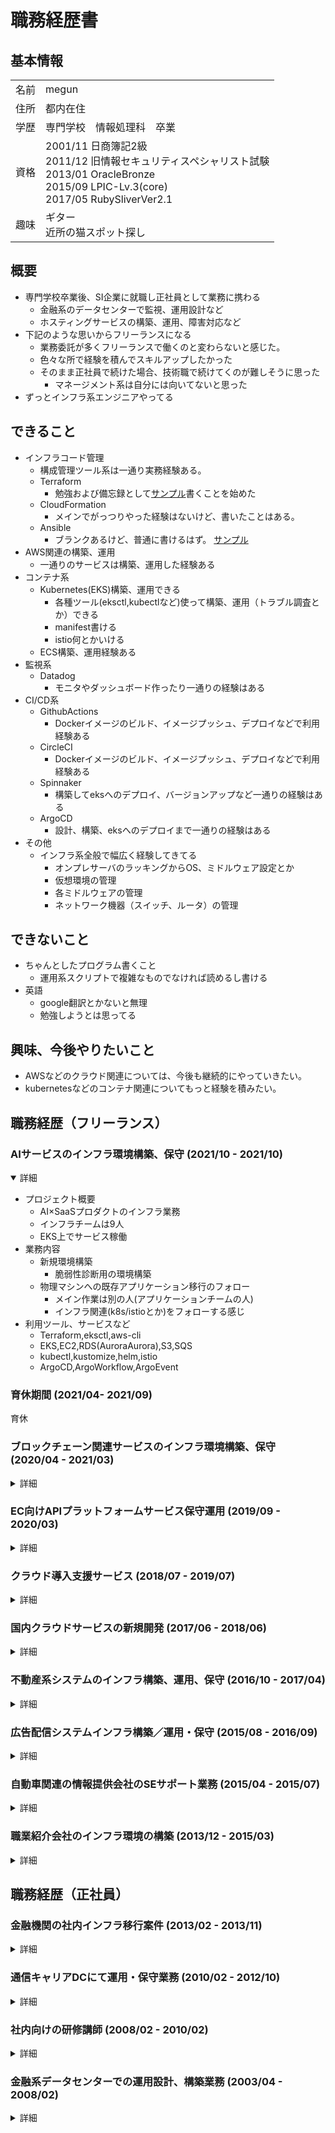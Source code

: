 # 職務経歴書

## 基本情報

| | |
|---|---|
|名前|megun|
|住所|都内在住|
|学歴|専門学校　情報処理科　卒業|
|資格|2001/11 日商簿記2級<br>2011/12 旧情報セキュリティスペシャリスト試験<br>2013/01 OracleBronze<br>2015/09 LPIC-Lv.3(core)<br>2017/05 RubySliverVer2.1|
|趣味|ギター<br>近所の猫スポット探し|

## 概要
- 専門学校卒業後、SI企業に就職し正社員として業務に携わる
  - 金融系のデータセンターで監視、運用設計など
  - ホスティングサービスの構築、運用、障害対応など
- 下記のような思いからフリーランスになる
  - 業務委託が多くフリーランスで働くのと変わらないと感じた。
  - 色々な所で経験を積んでスキルアップしたかった
  - そのまま正社員で続けた場合、技術職で続けてくのが難しそうに思った
    - マネージメント系は自分には向いてないと思った
- ずっとインフラ系エンジニアやってる

## できること
- インフラコード管理
  - 構成管理ツール系は一通り実務経験ある。
  - Terraform
    - 勉強および備忘録として[サンプル](https://github.com/megun/terraform-samples)書くことを始めた
  - CloudFormation
    - メインでがっつりやった経験はないけど、書いたことはある。
  - Ansible
    - ブランクあるけど、普通に書けるはず。 [サンプル](https://github.com/megun/ansible-samples)
- AWS関連の構築、運用
  - 一通りのサービスは構築、運用した経験ある
- コンテナ系
  - Kubernetes(EKS)構築、運用できる
    - 各種ツール(eksctl,kubectlなど)使って構築、運用（トラブル調査とか）できる
    - manifest書ける
    - istio何とかいける
  - ECS構築、運用経験ある
- 監視系
  - Datadog
    - モニタやダッシュボード作ったり一通りの経験はある
- CI/CD系
  - GithubActions
    - Dockerイメージのビルド、イメージプッシュ、デプロイなどで利用経験ある
  - CircleCI
    - Dockerイメージのビルド、イメージプッシュ、デプロイなどで利用経験ある
  - Spinnaker
    - 構築してeksへのデプロイ、バージョンアップなど一通りの経験はある
  - ArgoCD
    - 設計、構築、eksへのデプロイまで一通りの経験はある
- その他
  - インフラ系全般で幅広く経験してきてる
    - オンプレサーバのラッキングからOS、ミドルウェア設定とか
    - 仮想環境の管理
    - 各ミドルウェアの管理
    - ネットワーク機器（スイッチ、ルータ）の管理

## できないこと
- ちゃんとしたプログラム書くこと
  - 運用系スクリプトで複雑なものでなければ読めるし書ける
- 英語
  - google翻訳とかないと無理
  - 勉強しようとは思ってる

## 興味、今後やりたいこと
- AWSなどのクラウド関連については、今後も継続的にやっていきたい。
- kubernetesなどのコンテナ関連についてもっと経験を積みたい。

<div style="page-break-before:always"></div>

## 職務経歴（フリーランス）

### AIサービスのインフラ環境構築、保守 (2021/10 - 2021/10)
<details open>
<summary>詳細</summary>

<div>

- プロジェクト概要
  - AI×SaaSプロダクトのインフラ業務
  - インフラチームは9人
  - EKS上でサービス稼働
- 業務内容
  - 新規環境構築
    - 脆弱性診断用の環境構築
  - 物理マシンへの既存アプリケーション移行のフォロー
    - メイン作業は別の人(アプリケーションチームの人)
    - インフラ関連(k8s/istioとか)をフォローする感じ
- 利用ツール、サービスなど
  - Terraform,eksctl,aws-cli
  - EKS,EC2,RDS(AuroraAurora),S3,SQS
  - kubectl,kustomize,helm,istio
  - ArgoCD,ArgoWorkflow,ArgoEvent

</div>
</details>


### 育休期間 (2021/04- 2021/09)

育休

### ブロックチェーン関連サービスのインフラ環境構築、保守 (2020/04 - 2021/03)
<details close>
<summary>詳細</summary>

<div>

- プロジェクト概要
  - 決済プラットフォームサービスのインフラ構築保守全般を担当
  - インフラ専任は一人
  - EKS上で各種マイクロサービス起動、Istioでサービスメッシュ構成
  - 環境数は4～7面（時期によって増減する）くらい。
- 業務内容
  - AWS上に構築されたインフラ環境の構築、保守全般
    - 不要リソースの調査、削除の提案
  - Kubernetes(EKS)環境の構築、保守全般
    - 各種ツールの利用提案(ClusterAutoscaler,metrics-server,kube-state-metricsなど)
    - Secret管理方法の改善提案（ExternalSecrets+ParameterStore）
  - CI/CDの改善活動
    - SpinnakerからArgoCDへの移行提案、構成設計、実装
    - manifestのvalidationをGithubActions/CircleCIで実装(kubeval,kube-score)
  - 監視環境の構築、改善活動
    - 監視項目検討、実装、修正
    - Dashbordの整備
  - 技術検証
    - Spinnakerのバージョンアップ検証
    - ArgoCDの機能検証、構成検討
    - EKSバージョンアップ方法の検証
    - istio1.4から1.7系へのバージョンアップ方法の検証
    - AppMeshの機能検証
    - EFSの機能検証
    - データ分析用途としてMetabase提案、実装
  - 運用スクリプト作成、保守
    - Bashスクリプト
    - datadogへメトリクス通知するGoスクリプト作成
- 利用ツール、サービスなど
  - Terraform,eksctl,aws-cli
  - EKS,EC2,RDS(AuroraPostgreSQL),Elasticache(Redis),Lambda,SES,CloudFront,S3,SystemManager,KMS,EFS
  - kubectl,kustomize,kubeval,kube-score,external-dns,kubernetes-external-secrets,metrics-server,istio
  - Spinnaker,ArgoCD,GithubActions,CircleCI
  - Datadog,DatadgoLogs
  - Bash,Go
  - Metabase
</div>
</details>

### EC向けAPIプラットフォームサービス保守運用 (2019/09 - 2020/03)
<details close>
<summary>詳細</summary>

<div>

- プロジェクト概要
  - ECサイトのバックエンドとして各種APIを提供するサービス
  - インフラチームとしては6人ほど
  - 各顧客ごとにAWSアカウントあり、ECS上にマイクロサービス展開
  - 規模は顧客数\*環境(prod/devなど)で20ぐらいのAWSアカウント面倒見る
- 業務内容
  - 各顧客ごとのAWS環境の構築、保守全般
    - Bashスクリプト、CloudFormationなどでAWSリソース作成
    - アプリケーションのデプロイ
  - 運用スクリプト作成、保守
    - bashスクリプト、Pythonスクリプト
- 利用ツール、サービスなど
  - CloudFormation,Terraform,aws-cli,Ansible
  - ECS,Fargate,EC2,RDS(AuroraMySQL),Elasticache(Redis),DynamoDB,Lambda,SES,S3,SystemManager,Kinesis,SQS
  - Atlantis
  - Datadog,Sentry,CloudWatchLogs,td-agent,Elasticsearch
  - Bash,Python
</div>
</details>

### クラウド導入支援サービス (2018/07 - 2019/07)
<details>
<summary>詳細</summary>

<div>

- プロジェクト概要
  - APNプレミアコンサルティングパートナーでのAWS環境の構築・運用業務
  - 所属したチームは4名ほどの規模
  - 主にゲーム系システムで環境数(prod/devなど)は顧客よるが3～5くらいはある。
  - 3～4つくらいの案件をメインで担当
- 業務内容
  - 各顧客ごとのAWS環境の構築、保守全般
    - terraform,ansible,chefなどの各種構成管理ツールでの基盤構築
    - 顧客からの問い合わせ対応
    - AmazonLinux2への入れ替え対応
    - ECS用EC2インスタンスのディスク枯渇対応(原因特定、ディスクサイズ変更)
  - 技術検証
    - Linuxアカウント管理としてstnsの検証、導入
    - ECSでRedash/Metabaseの検証、導入
    - EKSの検証、Spinnakerの検証
- 利用ツール、サービスなど
  - Terraform,Packer,aws-cli,Ansible,Chef(Knife-zero)
  - ECS,Fargate,EC2,RDS(AuroraMySQL,PostgreSQL),Elasticache(Memcache,Redis),Lambda,SES,S3,SystemManager
  - CodeDeploy,CodeBuild,Rundeck,Jenkins
  - Datadog,Mackerel,td-agent,Elasticsearch
  - Bash,Python,Ruby
  - nginx,apache,ldap
</div>
</details>

### 国内クラウドサービスの新規開発 (2017/06 - 2018/06)
<details close>
<summary>詳細</summary>

<div>

- プロジェクト概要
  - 新規クラウドサービスの開発
  - 所属したチームは6～8名でインフラ専任は一人
  - CloudStackで基盤構築されてるがそこは別チーム担当でOSレイヤー以上を担当
- 業務内容
  - インフラ環境構築
    - OS、ミドルウェア、監視周りの設定
    - ログ収集機能がなかったのでEFK提案、構成設計、実装
  - デプロイ環境構築
    - Capistranoでアプリケーションデプロイ基盤を構築
  - 軽微なアプリケーション修正、アプリケーション機能開発
    - CloudStackでVM作成、Userdataでルーティング追加する
    - Sensu監視設定
- 利用ツール、サービスなど
  - Ansible
  - CloudStack
  - Capistrano
  - Zabbix,Sensu,td-agent,Elasticsearch,Kibana
  - Bash,Ruby
  - nginx,RabbitMQ,Redis,PerconaXtraDB,MySQL,DRBD,HAProxy
</div>
</details>

### 不動産系システムのインフラ構築、運用、保守 (2016/10 - 2017/04)
<details close>
<summary>詳細</summary>

<div>

- プロジェクト概要
  - ホスティングサービスで稼働してる既存システムをAWSへ移行する
  - インフラ担当は二名
- 業務内容
  - AWSクラウドへのインフラ環境構築、運用、保守
    - AWS各リソースの設計、構築
    - OS、ミドルウェア、監視周りの設定
  - 既存システムの調査
- 利用ツール、サービスなど
  - EC2,CloudFront,RDS,S3,Elasticache
  - Mackerel
  - Bash,PHP
  - Apache,Wordpress
</div>
</details>

### 広告配信システムインフラ構築／運用・保守  (2015/08 - 2016/09)
<details close>
<summary>詳細</summary>

<div>

- プロジェクト概要
  - オンプレ、クラウドで稼働してるサービスのインフラ構築／運用・保守
  - インフラ担当は二名
- 業務内容
  - OS/ミドルウェア構築
    - KickstartでOSインストール(4-50台くらい)
    - Ansibleで各種ミドルウェア設定
    - Redis/MongoDBのローリングアップデート実施
  - 障害対応／調査
    - MySQL容量枯渇対応（パーティショニング設定、過去データバックアップ、定期的な不要データの削除自動化など実施）
  - アプリケーションデプロイ
    - Ansibleでアプリケーションデプロイ
- 利用ツール、サービスなど
  - Ansible
  - CentOS6-7,Gentoo
  - MariaDB,MongoDB
  - Zabbix
  - Nginx,Redis,Yrmcds,Hadoop,keepalived
</div>
</details>

### 自動車関連の情報提供会社のSEサポート業務  (2015/04 - 2015/07)
<details close>
<summary>詳細</summary>
<div>

- プロジェクト概要
  - XenServerに構築された各種システムの保守
- 業務内容
  - FW/LB/DNS設定変更
    - 顧客帯合わせに従い各種NW機器の設定変更
  - 障害調査／対応
    - アラートを受けて障害対応（できることはサービス再起動とかそのくらいだった）
- 利用ツール、サービスなど
   - XenServer
   - CentOS5-6
   - PostgreSQL,MySQL
   - Apache,Keepalived,BIND
   - Juniper(FW),BIG-IP(LB)
</div>
</details>

### 職業紹介会社のインフラ環境の構築  (2013/12 - 2015/03)
<details close>
<summary>詳細</summary>

<div>

- プロジェクト概要
  - 各プロジェクトのインフラ構築
  - オンプレ、VMware
- 業務内容
  - 仮想サーバの設計構築
  - NW設備の設定変更
  - 保守担当者への引継ぎ
- 利用ツール、サービスなど
  - VMware Vsphere
  - CentOS6,WindowsServer2008,WindowsServer2012
  - PostgreSQL
  - Zabbix
  - DRBD,Heartbeat,Pacemaker
  - Apache,Tomcat
  - Cisco2960,CiscoASA,BIG-IP
</div>
</details>

## 職務経歴（正社員）

### 金融機関の社内インフラ移行案件  (2013/02 - 2013/11)
<details close>
<summary>詳細</summary>

<div>

- プロジェクト概要
  - 社内システム（メール、Web閲覧など）の刷新
  - 実際に手を動かすのは別会社が担当、設計レビューなどを担当
- 業務内容
  - 設計レビュー
  - ユーザマニュアル作成
  - テスト項目策定
  - ベンダーへの指示管理業務
- 利用ツール、サービスなど
  - VMware Vsphere
  - RHEL6
  - Apache,Squid,BIND,Sendmail
  - I-Filter
  - InterScanWebSecurityVirtualAppliance,InterScanMessagingSecurityVirtualAppliance
  - SymantecMessagingGatewayVirtualEdition
  - CheckPoint(FW),Cisco(SW),A10(LB),
</div>
</details>

### 通信キャリアDCにて運用・保守業務  (2010/02 - 2012/10)
<details close>
<summary>詳細</summary>

<div>

- プロジェクト概要
  - ホスティングサービスの運用・保守業務
- 業務内容
  - ホスティングサーバの構築
  - エンドユーザからの問い合わせ対応
  - 障害対応、パッチ適用などの保守メンテ作業
- 利用ツール、サービスなど
  - VMware Vsphere
  - RHEL5,6
  - MySQL,PostgreSQL
  - Apache,Squid,BIND,Sendmail,Webmin
  - I-Filter
  - InterScanWebSecurity,InterScanMessagingSecurity,InterScanWebManager
  - BackuExec
  - McAfee ePolicy Orchestrator,VirusScanEnterprise
  - NetScreen(FW),FortiGate(FW),Cisco(SW),Array(LB),ServerIron(LB)
</div>
</details>

### 社内向けの研修講師 (2008/02 - 2010/02)
<details close>
<summary>詳細</summary>

<div>

- プロジェクト概要
  - 社内向けの研修講師
- 業務内容
  - インフラ技術者育成の研修講師
  - 研修内容策定、研修用機器選定
  - 案件のヘルプ
- 利用ツール、サービスなど
  - HP-UX11,WindowsServer2003
  - Oracle11g
  - JP1製品
  - DataProtector,Arcserve
  - ServiceGuard,MSCS(MicrosoftClusterService)
  - ShellScript,VBScript
</div>
</details>

### 金融系データセンターでの運用設計、構築業務  (2003/04 - 2008/02)
<details close>
<summary>詳細</summary>

<div>

- プロジェクト概要
  - 金融系データセンターでの運用設計、構築業務
- 業務内容
  - JP1製品を使用したジョブ、監視設計/構築
  - 運用部への引継ぎ
  - スケジュール管理、顧客対応、チーム内への技術支援
- 利用ツール、サービスなど
  - Windows2000Server,WindowsServer2003,HP-UX,AIX,RHEL
  - JP1製品,Tivoli製品
  - Arcserve,BackuExec
  - ShellScript,VBScript,ExcelVBA,Perl
</div>
</details>
